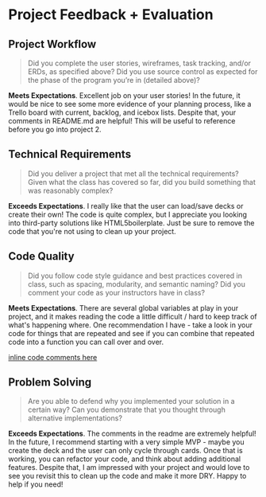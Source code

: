 # Project Feedback + Evaluation

## Project Workflow

>Did you complete the user stories, wireframes, task tracking, and/or ERDs, as specified above? Did you use source control as expected for the phase of the program you’re in (detailed above)?

**Meets Expectations**. Excellent job on your user stories! In the future, it would be nice to see some more evidence of your planning process,
like a Trello board with current, backlog, and icebox lists. Despite that, your comments in README.md are helpful! This will be useful to reference
before you go into project 2.

## Technical Requirements

>Did you deliver a project that met all the technical requirements? Given what the class has covered so far, did you build something that was reasonably complex?

**Exceeds Expectations**. I really like that the user can load/save decks or create their own! The code is quite complex, but I appreciate you looking
into third-party solutions like HTML5boilerplate. Just be sure to remove the code that you're not using to clean up your project.

## Code Quality

>Did you follow code style guidance and best practices covered in class, such as spacing, modularity, and semantic naming? Did you comment your code as your instructors have in class?

**Meets Expectations**. There are several global variables at play in your project, and it makes reading the code a little difficult / hard to keep
track of what's happening where. One recommendation I have - take a look in your code for things that are repeated and see if you can combine that
repeated code into a function you can call over and over.

[inline code comments here](https://github.com/jshawl/Mahartney.github.io/compare/62260c2...ff631ac)

## Problem Solving

>Are you able to defend why you implemented your solution in a certain way? Can you demonstrate that you thought through alternative implementations?

**Exceeds Expectations**. The comments in the readme are extremely helpful! In the future, I recommend starting with a very simple MVP - maybe
you create the deck and the user can only cycle through cards. Once that is working, you can refactor your code, and think about adding additional features.
Despite that, I am impressed with your project and would love to see you revisit this to clean up the code and make it more DRY. Happy to help if you need!